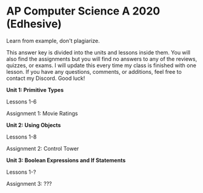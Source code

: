 # AP Computer Science A 2020 (Edhesive)
Learn from example, don't plagiarize.

This answer key is divided into the units and lessons inside them. You will also find the assignments but you will find no answers to any of the reviews, quizzes, or exams. I will update this every time my class is finished with one lesson. If you have any questions, comments, or additions, feel free to contact my Discord. Good luck!

**Unit 1: Primitive Types**

  Lessons 1-6

  Assignment 1: Movie Ratings



**Unit 2: Using Objects**

Lessons 1-8

Assignment 2: Control Tower

**Unit 3: Boolean Expressions and If Statements**

Lessons 1-?

Assignment 3: ???
